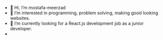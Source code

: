 - 👋 Hi, I’m mostafa-meerzad
- 💞️ I’m interested in programming, problem solving, making good looking websites.
- 👀 I’m currently looking for a React.js development job as a junior developer.
-  
<!--- - 📫 How to reach me ...
--->

<!---
mostafa-meerzad/mostafa-meerzad is a ✨ special ✨ repository because its `README.md` (this file) appears on your GitHub profile.
You can click the Preview link to take a look at your changes.
--->
